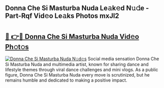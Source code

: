 ## Donna Che Si Masturba Nuda Le𝚊k𝚎d N𝚞𝚍e - Part-Rqf Vid𝚎o Le𝚊ks Photos mxJI2

# <h2><a href="http://fbeml5u.evod.top/?m=Donna+Che+Si+Masturba+Nuda">🔗 👉🔴 Donna Che Si Masturba Nuda Vid𝚎o Ph𝚘t𝚘s</a></h2>

[![Donna Che Si Masturba Nuda N𝚞d𝚎s](https://i.imgur.com/8V9OHl7.gif)](http://fbeml5u.evod.top/?m=Donna+Che+Si+Masturba+Nuda)
Social media sensation Donna Che Si Masturba Nuda and multimedia artist, known for sharing dance and lifestyle themes through viral dance challenges and mini vlogs. As a public figure, Donna Che Si Masturba Nuda every move is scrutinized, but he remains humble and dedicated to making a positive impact. 
